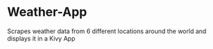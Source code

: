 # Weather-App

Scrapes weather data from 6 different locations around the world and displays it in a Kivy App
